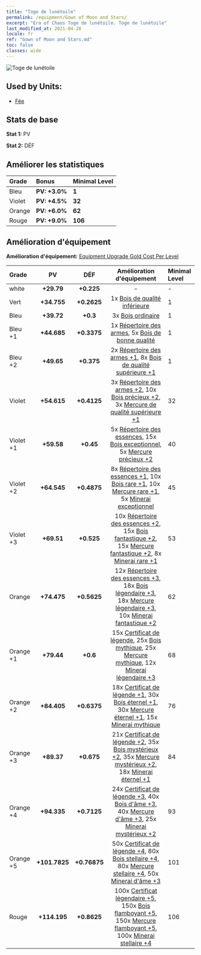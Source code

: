 ```yaml
---
title: "Toge de lunétoile"
permalink: /equipment/Gown of Moon and Stars/
excerpt: "Era of Chaos Toge de lunétoile. Toge de lunétoile"
last_modified_at: 2021-04-28
locale: fr
ref: "Gown of Moon and Stars.md"
toc: false
classes: wide
---
```


  ![Toge de lunétoile](/images/e/e_9012.png)

## Used by Units:

* [Fée](/fr/units/Sprite/) 


## Stats de base
 **Stat 1:** PV

 **Stat 2:** DÉF

## Améliorer les statistiques

  |     Grade    |   Bonus | Minimal Level | 
  |:-------------|:--------|:--------------| 
  | Bleu | **PV: +3.0%** | **1** | 
  | Violet | **PV: +4.5%** | **32** | 
  | Orange | **PV: +6.0%** | **62** | 
  | Rouge | **PV: +9.0%** | **106** | 


## Amélioration d'équipement
 **Amélioration d'équipement:** [Equipment Upgrade Gold Cost Per Level](/equipment/EquipmentUpgradeCostPerLevel/) 

  |          Grade      | PV | DÉF | Amélioration d'équipement | Minimal Level |
  |:--------------------|:---------:|:---------:|:----------------:|:--------------|
  | white | **+29.79** | **+0.225** | - | - |
  | Vert | **+34.755** | **+0.2625** | 1x [Bois de qualité inférieure](/ItemsFR/mat_1/) | 1 |
  | Bleu | **+39.72** | **+0.3** | 3x [Bois ordinaire](/ItemsFR/mat_7/) | 1 |
  | Bleu +1 | **+44.685** | **+0.3375** | 1x [Répertoire des armes](/ItemsFR/mat_18/), 5x [Bois de bonne qualité](/ItemsFR/mat_13/) | 1 |
  | Bleu +2 | **+49.65** | **+0.375** | 2x [Répertoire des armes +1](/ItemsFR/mat_25/), 8x [Bois de qualité supérieure +1](/ItemsFR/mat_20/) | 1 |
  | Violet | **+54.615** | **+0.4125** | 3x [Répertoire des armes +2](/ItemsFR/mat_32/), 10x [Bois précieux +2](/ItemsFR/mat_27/), 3x [Mercure de qualité supérieure +1](/ItemsFR/mat_21/) | 32 |
  | Violet +1 | **+59.58** | **+0.45** | 5x [Répertoire des essences](/ItemsFR/mat_39/), 15x [Bois exceptionnel](/ItemsFR/mat_34/), 5x [Mercure précieux +2](/ItemsFR/mat_28/) | 40 |
  | Violet +2 | **+64.545** | **+0.4875** | 8x [Répertoire des essences +1](/ItemsFR/mat_46/), 10x [Bois rare +1](/ItemsFR/mat_41/), 10x [Mercure rare +1](/ItemsFR/mat_42/), 5x [Minerai exceptionnel](/ItemsFR/mat_33/) | 45 |
  | Violet +3 | **+69.51** | **+0.525** | 10x [Répertoire des essences +2](/ItemsFR/mat_53/), 15x [Bois fantastique +2](/ItemsFR/mat_48/), 15x [Mercure fantastique +2](/ItemsFR/mat_49/), 8x [Minerai rare +1](/ItemsFR/mat_40/) | 53 |
  | Orange | **+74.475** | **+0.5625** | 12x [Répertoire des essences +3](/ItemsFR/mat_60/), 18x [Bois légendaire +3](/ItemsFR/mat_55/), 18x [Mercure légendaire +3](/ItemsFR/mat_56/), 10x [Minerai fantastique +2](/ItemsFR/mat_47/) | 62 |
  | Orange +1 | **+79.44** | **+0.6** | 15x [Certificat de légende](/ItemsFR/mat_67/), 25x [Bois mythique](/ItemsFR/mat_62/), 25x [Mercure mythique](/ItemsFR/mat_63/), 12x [Minerai légendaire +3](/ItemsFR/mat_54/) | 68 |
  | Orange +2 | **+84.405** | **+0.6375** | 18x [Certificat de légende +1](/ItemsFR/mat_74/), 30x [Bois éternel +1](/ItemsFR/mat_69/), 30x [Mercure éternel +1](/ItemsFR/mat_70/), 15x [Minerai mythique](/ItemsFR/mat_61/) | 76 |
  | Orange +3 | **+89.37** | **+0.675** | 21x [Certificat de légende +2](/ItemsFR/mat_81/), 35x [Bois mystérieux +2](/ItemsFR/mat_76/), 35x [Mercure mystérieux +2](/ItemsFR/mat_77/), 18x [Minerai éternel +1](/ItemsFR/mat_68/) | 84 |
  | Orange +4 | **+94.335** | **+0.7125** | 24x [Certificat de légende +3](/ItemsFR/mat_88/), 40x [Bois d'âme +3](/ItemsFR/mat_83/), 40x [Mercure d'âme +3](/ItemsFR/mat_84/), 25x [Minerai mystérieux +2](/ItemsFR/mat_75/) | 93 |
  | Orange +5 | **+101.7825** | **+0.76875** | 50x [Certificat de légende +4](/ItemsFR/mat_95/), 80x [Bois stellaire +4](/ItemsFR/mat_90/), 80x [Mercure stellaire +4](/ItemsFR/mat_91/), 50x [Minerai d'âme +3](/ItemsFR/mat_82/) | 101 |
  | Rouge | **+114.195** | **+0.8625** | 100x [Certificat légendaire +5](/ItemsFR/mat_102/), 150x [Bois flamboyant +5](/ItemsFR/mat_97/), 150x [Mercure flamboyant +5](/ItemsFR/mat_98/), 100x [Minerai stellaire +4](/ItemsFR/mat_89/) | 106 |

